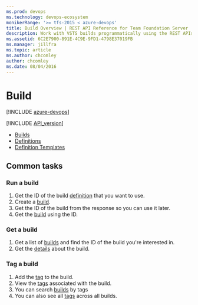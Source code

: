 ```yaml
---
ms.prod: devops
ms.technology: devops-ecosystem
monikerRange: '>= tfs-2015 < azure-devops'
title: Build Overview | REST API Reference for Team Foundation Server
description: Work with VSTS builds programmatically using the REST APIs.
ms.assetid: 6C2E7900-891E-4C9E-9FD1-4798E37019FB
ms.manager: jillfra
ms.topic: article
ms.author: chcomley
author: chcomley
ms.date: 08/04/2016
---
```


# Build

[!INCLUDE [azure-devops](../_data/azure-devops-message.md)]

[!INCLUDE [API_version](../_data/version2.md)]

* [Builds](./builds.md)
* [Definitions](./definitions.md)
* [Definition Templates](./definition-templates.md)

## Common tasks

### Run a build

1. Get the ID of the build [definition](./definitions.md) that you want to use.
2. Create a [build](./builds.md#queueabuild).
3. Get the ID of the build from the response so you can use it later.
4. Get the [build](./builds.md#getabuild) using the ID.

### Get a build

1. Get a list of [builds](./builds.md) and find the ID of the build you're interested in.
2. Get the [details](./builds.md#getbuilddetails) about the build.

### Tag a build

1. Add the [tag](./builds.md#addatagtoabuild) to the build.
2. View the [tags](./builds.md#gettagsforabuild) associated with the build.
3. You can search [builds](./builds.md#getbuildswithatag) by tags
4. You can also see all [tags](./tags.md) across all builds.

